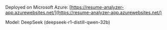 Deployed on Microsoft Azure: [https://resume-analyzer-app.azurewebsites.net/](https://resume-analyzer-app.azurewebsites.net/)

Model: DeepSeek (deepseek-r1-distill-qwen-32b)
